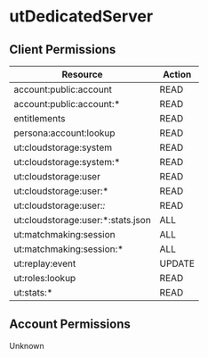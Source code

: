 # utDedicatedServer


## Client Permissions
| Resource | Action |
| -------- | ------ |
| account:public:account | READ |
| account:public:account:* | READ |
| entitlements | READ |
| persona:account:lookup | READ |
| ut:cloudstorage:system | READ |
| ut:cloudstorage:system:* | READ |
| ut:cloudstorage:user | READ |
| ut:cloudstorage:user:* | READ |
| ut:cloudstorage:user:*:* | READ |
| ut:cloudstorage:user:*:stats.json | ALL |
| ut:matchmaking:session | ALL |
| ut:matchmaking:session:* | ALL |
| ut:replay:event | UPDATE |
| ut:roles:lookup | READ |
| ut:stats:* | READ |

## Account Permissions
Unknown

